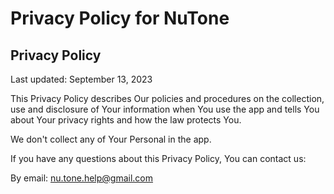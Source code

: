 # Privacy Policy for NuTone
## Privacy Policy

Last updated: September 13, 2023

This Privacy Policy describes Our policies and procedures on the collection, use and disclosure of Your information when You use the app and tells You about Your privacy rights and how the law protects You.

We don't collect any of Your Personal in the app.

If you have any questions about this Privacy Policy, You can contact us:

By email: nu.tone.help@gmail.com

